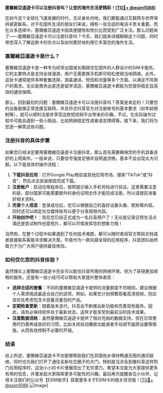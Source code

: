 **塞爾維亞遠遊卡可以注册抖音吗？让您的海外生活更精彩！[[TG💪+ @esim1088](https://t.me/s/esim1088)]**

在如今这个全球化飞速发展的时代，无论身处何地，我们都能通过互联网与世界保持紧密联系。对于在国外生活的朋友们来说，拥有一张合适的电话卡至关重要。而在众多选择中，塞爾維亞遠遊卡因其便捷性和性价比而受到广泛关注。那么问题来了——塞爾維亞遠遊卡可以注册抖音吗？今天，我们就来详细聊聊这个问题，同时带您深入了解这款卡的优点以及如何更好地利用它丰富您的海外生活。

### 塞爾維亞遠遊卡是什么？

塞爾維亞遠遊卡是一种专为经常出国或长期居住在国外的人群设计的SIM卡服务。它的主要特点是支持全球漫游，用户无需更换手机即可轻松使用当地网络。此外，这张卡通常提供多种套餐选择，涵盖通话、短信和流量等多个方面，以满足不同用户的需求。无论是商务出差还是留学深造，塞爾維亞遠遊卡都能为您提供稳定且高效的通信保障。

那么，回到最初的问题：塞爾維亞遠遊卡可以注册抖音吗？答案是肯定的！只要您的设备能够正常连接互联网，并且符合抖音官方对注册账号的基本要求（如年龄限制等），就可以顺利注册并享受这款短视频平台带来的乐趣。不过，在实际操作过程中可能会遇到一些小挑战，比如网络稳定性或者语言障碍等。接下来，我们将为您逐一解答这些问题。

### 注册抖音的具体步骤

如果您已经决定要用塞爾維亞遠遊卡注册抖音，那么首先需要确保您的手机具备良好的上网条件。一般来说，只要信号强度足够并且网速流畅，基本不会出现太大问题。以下是具体的操作流程：

1. **下载抖音应用**：打开Google Play商店或其他应用市场，搜索“TikTok”或“抖音”，然后点击安装按钮完成下载。
2. **注册账户**：启动应用程序后，按照提示输入手机号码进行验证。这里需要注意的是，部分国家可能需要额外的身份证明文件才能完成注册，所以请提前准备好相关资料。
3. **完善个人信息**：登录成功后，您可以根据自己的喜好设置头像、昵称等内容。同时还可以绑定社交媒体账号以便于分享视频内容。
4. **开始创作吧！**：现在您已经正式成为一名抖音用户了！无论是记录日常生活点滴还是尝试制作创意短片，都可以尽情发挥您的想象力哦！

当然啦，在整个过程中如果遇到了任何技术难题，都可以随时查阅官方帮助文档或者直接联系客服寻求解决方案。毕竟作为一款风靡全球的应用程序，抖音团队始终致力于为广大用户提供最佳体验。

### 如何优化您的抖音体验？

虽然理论上塞爾維亞遠遊卡完全可以胜任抖音所需的网络环境，但为了获得更加顺畅的服务，还是有一些小技巧可以帮助大家提升整体表现：

- **选择合适的套餐**：不同的塞爾維亞遠遊卡提供的流量额度不尽相同，建议根据个人需求挑选最适合自己的选项。例如，如果您计划频繁观看高清视频，则应该优先考虑包含大容量流量包的产品。
- **定期检查更新**：随着版本迭代，抖音会不断推出新功能和完善现有服务。因此，请务必保持软件处于最新状态，这样才能享受到最前沿的技术成果。
- **注意数据消耗**：虽然塞爾維亞遠遊卡提供了相对充裕的数据支持，但在日常使用时仍需养成良好的习惯，比如关闭自动播放功能或者手动调节画质设置等措施，从而有效控制不必要的开销。

### 结语

综上所述，塞爾維亞遠遊卡不仅能够帮助我们在异国他乡保持畅通无阻的通讯联络，同时也为我们打开了通往全新社交圈子的大门。特别是当涉及到像抖音这样热门应用程序时，这张小小的卡片便展现出了无穷潜力。希望本文能为大家提供更多有用的信息，并激发起大家探索更多可能性的兴趣。最后再次提醒各位小伙伴，记得关注我们的公众号【ESIM助手】获取更多关于ESIM卡的相关资讯哦！[[TG💪+ @esim1088](https://t.me/s/esim1088) ![Image](https://i.postimg.cc/4NQfJmqS/Snipaste-2025-05-13-00-14-12.png)]